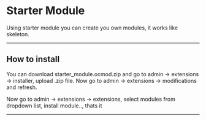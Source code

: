# Starter Module

Using starter module you can create you own modules, it works like skeleton.


-----------------------------------------------------------------------------------------------------------------------------------------------


## How to install

You can download starter_module.ocmod.zip and go to admin -> extensions -> installer, upload .zip file. Now go to admin -> extensions -> modifications and refresh.

Now go to admin -> extensions -> extensions, select modules from dropdown list, install module.., thats it


-----------------------------------------------------------------------------------------------------------------------------------------------


